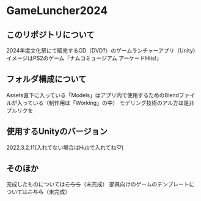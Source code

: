 # GameLuncher2024
## このリポジトリについて
2024年度文化祭にて販売するCD（DVD?）のゲームランチャーアプリ（Unity）
イメージはPS2のゲーム「ナムコミュージアム アーケードHits!」
## フォルダ構成について
Assets直下に入っている「Models」はアプリ内で使用するためのBlendファイルが入っている（制作用は「Working」の中）
モデリング技術のアル方は是非プルリクを
## 使用するUnityのバージョン
2022.3.2.f1(入れてない場合はHubで入れてね♡)
## そのほか
完成したものについては~~こちら~~（未完成）
部員向けのゲームのテンプレートについては~~こちら~~（未完成）
